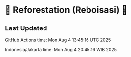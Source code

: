 
# 🌳 Reforestation (Reboisasi) 🌲

## Last Updated

GitHub Actions time: Mon Aug  4 13:45:16 UTC 2025

Indonesia/Jakarta time: Mon Aug  4 20:45:16 WIB 2025
